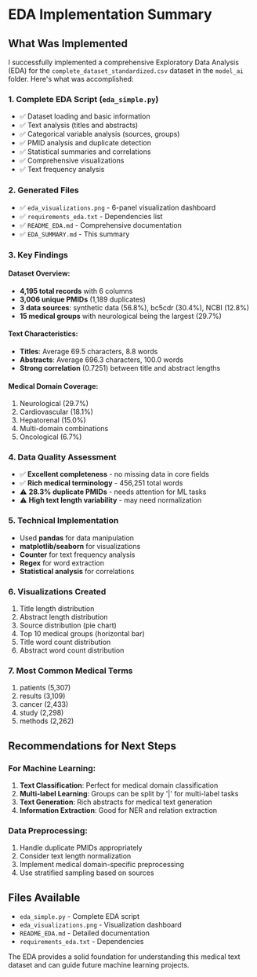 # EDA Implementation Summary

## What Was Implemented

I successfully implemented a comprehensive Exploratory Data Analysis (EDA) for the `complete_dataset_standardized.csv` dataset in the `model_ai` folder. Here's what was accomplished:

### 1. **Complete EDA Script** (`eda_simple.py`)
- ✅ Dataset loading and basic information
- ✅ Text analysis (titles and abstracts)
- ✅ Categorical variable analysis (sources, groups)
- ✅ PMID analysis and duplicate detection
- ✅ Statistical summaries and correlations
- ✅ Comprehensive visualizations
- ✅ Text frequency analysis

### 2. **Generated Files**
- ✅ `eda_visualizations.png` - 6-panel visualization dashboard
- ✅ `requirements_eda.txt` - Dependencies list
- ✅ `README_EDA.md` - Comprehensive documentation
- ✅ `EDA_SUMMARY.md` - This summary

### 3. **Key Findings**

#### Dataset Overview:
- **4,195 total records** with 6 columns
- **3,006 unique PMIDs** (1,189 duplicates)
- **3 data sources**: synthetic data (56.8%), bc5cdr (30.4%), NCBI (12.8%)
- **15 medical groups** with neurological being the largest (29.7%)

#### Text Characteristics:
- **Titles**: Average 69.5 characters, 8.8 words
- **Abstracts**: Average 696.3 characters, 100.0 words
- **Strong correlation** (0.7251) between title and abstract lengths

#### Medical Domain Coverage:
1. Neurological (29.7%)
2. Cardiovascular (18.1%)
3. Hepatorenal (15.0%)
4. Multi-domain combinations
5. Oncological (6.7%)

### 4. **Data Quality Assessment**
- ✅ **Excellent completeness** - no missing data in core fields
- ✅ **Rich medical terminology** - 456,251 total words
- ⚠️ **28.3% duplicate PMIDs** - needs attention for ML tasks
- ⚠️ **High text length variability** - may need normalization

### 5. **Technical Implementation**
- Used **pandas** for data manipulation
- **matplotlib/seaborn** for visualizations
- **Counter** for text frequency analysis
- **Regex** for word extraction
- **Statistical analysis** for correlations

### 6. **Visualizations Created**
1. Title length distribution
2. Abstract length distribution
3. Source distribution (pie chart)
4. Top 10 medical groups (horizontal bar)
5. Title word count distribution
6. Abstract word count distribution

### 7. **Most Common Medical Terms**
1. patients (5,307)
2. results (3,109)
3. cancer (2,433)
4. study (2,298)
5. methods (2,262)

## Recommendations for Next Steps

### For Machine Learning:
1. **Text Classification**: Perfect for medical domain classification
2. **Multi-label Learning**: Groups can be split by '|' for multi-label tasks
3. **Text Generation**: Rich abstracts for medical text generation
4. **Information Extraction**: Good for NER and relation extraction

### Data Preprocessing:
1. Handle duplicate PMIDs appropriately
2. Consider text length normalization
3. Implement medical domain-specific preprocessing
4. Use stratified sampling based on sources

## Files Available
- `eda_simple.py` - Complete EDA script
- `eda_visualizations.png` - Visualization dashboard
- `README_EDA.md` - Detailed documentation
- `requirements_eda.txt` - Dependencies

The EDA provides a solid foundation for understanding this medical text dataset and can guide future machine learning projects. 